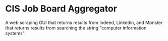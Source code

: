 # CIS Job Board Aggregator
A web scraping GUI that returns results from Indeed, Linkedin, and Monster that returns results from searching the string "computer information systems". 
